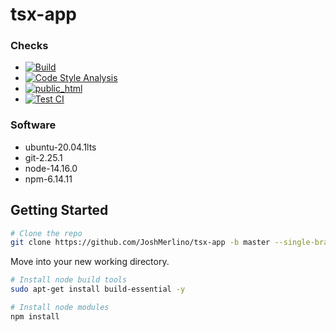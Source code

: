 # tsx-app
### Checks
* [![Build](https://github.com/JoshMerlino/tsx-app/actions/workflows/build.yml/badge.svg)](https://github.com/JoshMerlino/tsx-app/actions/workflows/build.yml)
* [![Code Style Analysis](https://github.com/JoshMerlino/tsx-app/actions/workflows/code-style-analysis.yml/badge.svg)](https://github.com/JoshMerlino/tsx-app/actions/workflows/code-style-analysis.yml)
* [![public_html](https://github.com/JoshMerlino/tsx-app/actions/workflows/public-html.yml/badge.svg)](https://github.com/JoshMerlino/tsx-app/actions/workflows/public-html.yml)
* [![Test CI](https://github.com/JoshMerlino/tsx-app/actions/workflows/test-ci.yml/badge.svg)](https://github.com/JoshMerlino/tsx-app/actions/workflows/test-ci.yml)

### Software
* ubuntu-20.04.1lts
* git-2.25.1
* node-14.16.0
* npm-6.14.11

## Getting Started
```bash
# Clone the repo
git clone https://github.com/JoshMerlino/tsx-app -b master --single-branch -o upstream my-server
```

Move into your new working directory.

```bash
# Install node build tools
sudo apt-get install build-essential -y

# Install node modules
npm install
```